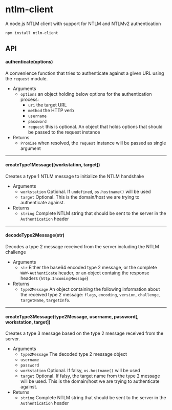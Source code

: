 # ntlm-client

A node.js NTLM client with support for NTLM and NTLMv2 authentication

```
npm install ntlm-client
```

## API

#### authenticate(options)

A convenience function that tries to authenticate against a given URL using the `request` module.

* Arguments
  * `options` an object holding below options for the authentication process:
    * `uri` the target URL
    * `method` the HTTP verb
    * `username`
    * `password`
    * `request` this is optional. An object that holds options that should be passed to the request instance
* Returns
  * `Promise` when resolved, the `request` instance will be passed as single argument

---------------------------------------

#### createType1Message([workstation, target])

Creates a type 1 NTLM message to initialize the NTLM handshake

* Arguments
  * `workstation` Optional. If `undefined`, `os.hostname()` will be used
  * `target` Optional. This is the domain/host we are trying to authenticate against.
* Returns
  * `string` Complete NTLM string that should be sent to the server in the `Authentication` header

---------------------------------------

#### decodeType2Message(str)

Decodes a type 2 message received from the server including the NTLM challenge

* Arguments
  * `str` Either the base64 encoded type 2 message, or the complete `WWW-Authenticate` header, or an object containg the response headers (`http.IncomingMessage`)
* Returns
  * `type2Message` An object containing the following information about the received type 2 message: `flags`, `encoding`, `version`, `challenge`, `targetName`, `targetInfo`.

---------------------------------------

#### createType3Message(type2Message, username, password[, workstation, target])

Creates a type 3 message based on the type 2 message received from the server.

* Arguments
  * `type2Message` The decoded type 2 message object
  * `username`
  * `password`
  * `workstation` Optional. If falsy, `os.hostname()` will be used
  * `target` Optional. If falsy, the target name from the type 2 message will be used. This is the domain/host we are trying to authenticate against.
* Returns
  * `string` Complete NTLM string that should be sent to the server in the `Authentication` header